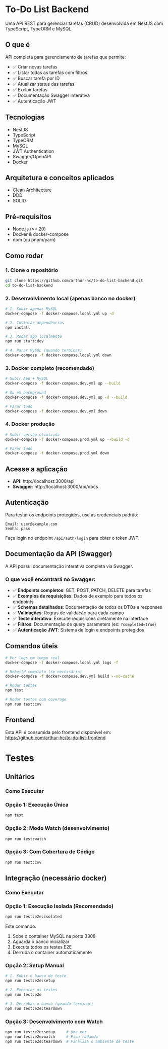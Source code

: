 # To‑Do List Backend

Uma API REST para gerenciar tarefas (CRUD) desenvolvida em NestJS com TypeScript, TypeORM e MySQL.

## O que é

API completa para gerenciamento de tarefas que permite:

- ✅ Criar novas tarefas
- ✅ Listar todas as tarefas com filtros
- ✅ Buscar tarefa por ID
- ✅ Atualizar status das tarefas
- ✅ Excluir tarefas
- ✅ Documentação Swagger interativa
- ✅ Autenticação JWT

## Tecnologias

- NestJS
- TypeScript
- TypeORM
- MySQL
- JWT Authentication
- Swagger/OpenAPI
- Docker

## Arquitetura e conceitos aplicados

- Clean Architecture
- DDD
- SOLID

## Pré-requisitos

- Node.js (>= 20)
- Docker & docker-compose
- npm (ou pnpm/yarn)

## Como rodar

### 1. Clone o repositório

```bash
git clone https://github.com/arthur-hc/to-do-list-backend.git
cd to-do-list-backend
```

### 2. Desenvolvimento local (apenas banco no docker)

```bash
# 1. Subir apenas MySQL
docker-compose -f docker-compose.local.yml up -d

# 2. Instalar dependências
npm install

# 3. Rodar app localmente
npm run start:dev

# 4. Parar MySQL (quando terminar)
docker-compose -f docker-compose.local.yml down
```

### 3. Docker completo (recomendado)

```bash
# Subir App + MySQL
docker-compose -f docker-compose.dev.yml up --build

# Ou em background
docker-compose -f docker-compose.dev.yml up -d --build

# Parar tudo
docker-compose -f docker-compose.dev.yml down
```

### 4. Docker produção

```bash
# Subir versão otimizada
docker-compose -f docker-compose.prod.yml up --build -d

# Parar tudo
docker-compose -f docker-compose.prod.yml down
```

## Acesse a aplicação

- **API**: http://localhost:3000/api
- **Swagger**: http://localhost:3000/api/docs

## Autenticação

Para testar os endpoints protegidos, use as credenciais padrão:

```
Email: user@example.com
Senha: pass
```

Faça login no endpoint `/api/auth/login` para obter o token JWT.

## Documentação da API (Swagger)

A API possui documentação interativa completa via Swagger.

### O que você encontrará no Swagger:

- ✅ **Endpoints completos**: GET, POST, PATCH, DELETE para tarefas
- ✅ **Exemplos de requisições**: Dados de exemplo para todos os endpoints
- ✅ **Schemas detalhados**: Documentação de todos os DTOs e responses
- ✅ **Validações**: Regras de validação para cada campo
- ✅ **Teste interativo**: Execute requisições diretamente na interface
- ✅ **Filtros**: Documentação de query parameters (ex: `?completed=true`)
- ✅ **Autenticação JWT**: Sistema de login e endpoints protegidos

## Comandos úteis

```bash
# Ver logs em tempo real
docker-compose -f docker-compose.local.yml logs -f

# Rebuild completo (se necessário)
docker-compose -f docker-compose.dev.yml build --no-cache

# Rodar testes
npm test

# Rodar testes com coverage
npm run test:cov
```

## Frontend

Esta API é consumida pelo frontend disponível em:
https://github.com/arthur-hc/to-do-list-frontend

# Testes

## Unitários

### Como Executar

### Opção 1: Execução Única

```bash
npm test
```

### Opção 2: Modo Watch (desenvolvimento)

```bash
npm run test:watch
```

### Opção 3: Com Cobertura de Código

```bash
npm run test:cov
```

## Integração (necessário docker)

### Como Executar

### Opção 1: Execução Isolada (Recomendado)

```bash
npm run test:e2e:isolated
```

Este comando:

1. Sobe o container MySQL na porta 3308
2. Aguarda o banco inicializar
3. Executa todos os testes E2E
4. Derruba o container automaticamente

### Opção 2: Setup Manual

```bash
# 1. Subir o banco de teste
npm run test:e2e:setup

# 2. Executar os testes
npm run test:e2e

# 3. Derrubar o banco (quando terminar)
npm run test:e2e:teardown
```

### Opção 3: Desenvolvimento com Watch

```bash
npm run test:e2e:setup     # Uma vez
npm run test:e2e:watch     # Fica rodando
npm run test:e2e:teardown  # Finaliza o ambiente de teste
```
